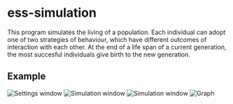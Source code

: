 ess-simulation
==============

This program simulates the living of a population. Each individual can adopt one of two strategies of behaviour, which have different outcomes of interaction with each other.
At the end of a life span of a current generation, the most succesful individuals give birth to the new generation.

## Example
![Settings window](https://github.com/olya-d/ess-simulation/raw/master/screenshots/settings.png "settings window")
![Simulation window](https://github.com/olya-d/ess-simulation/raw/master/screenshots/simulation1.png "simulation window")
![Simulation window](https://github.com/olya-d/ess-simulation/raw/master/screenshots/simulation2.png "simulation window")
![Graph](https://github.com/olya-d/ess-simulation/raw/master/screenshots/graph.png "graph")

